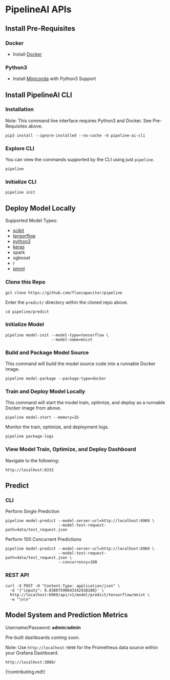 # PipelineAI APIs

## Install Pre-Requisites
### Docker
* Install [Docker](https://www.docker.com/community-edition#/download)

### Python3
* Install [Miniconda](https://conda.io/docs/install/quick.html) with Python3 Support

## Install PipelineAI CLI
### Installation
Note: This command line interface requires Python3 and Docker.  See Pre-Requisites above.
```
pip3 install --ignore-installed --no-cache -U pipeline-ai-cli
```

### Explore CLI
You can view the commands supported by the CLI using just `pipeline`.
```
pipeline
```

### Initialize CLI
```
pipeline init
```

## Deploy Model Locally
Supported Model Types:
* [scikit](https://github.com/fluxcapacitor/pipeline/tree/master/predict/samples/scikit/)
* [tensorflow](https://github.com/fluxcapacitor/pipeline/tree/master/predict/samples/tensorflow/)
* [python3](https://github.com/fluxcapacitor/pipeline/tree/master/predict/samples/python3/) 
* [keras](https://github.com/fluxcapacitor/pipeline/tree/master/predict/samples/keras/)
* spark
* xgboost
* r
* [pmml](https://github.com/fluxcapacitor/pipeline/tree/master/predict/samples/pmml/)

### Clone this Repo
```
git clone https://github.com/fluxcapacitor/pipeline
```

Enter the `predict/` directory within the cloned repo above.
```
cd pipeline/predict
```

### Initialize Model
```
pipeline model-init --model-type=tensorflow \
                    --model-name=mnist
```

### Build and Package Model Source
This command will build the model source code into a runnable Docker image.
```
pipeline model-package --package-type=docker
```

### Train and Deploy Model Locally
This command will start the model train, optimize, and deploy as a runnable Docker image from above.
```
pipeline model-start --memory=2G
```

Monitor the train, optimize, and deployment logs.
```
pipeline package-logs
```

### View Model Train, Optimize, and Deploy Dashboard
Navigate to the following:
```
http://localhost:6333
```

## Predict 
### CLI
Perform Single Prediction
```
pipeline model-predict --model-server-url=http://localhost:6969 \
                       --model-test-request-path=data/test_request.json
```

Perform 100 Concurrent Predictions
```
pipeline model-predict --model-server-url=http://localhost:6969 \
                       --model-test-request-path=data/test_request.json \
                       --concurrency=100
```

### REST API
```
curl -X POST -H "Content-Type: application/json" \
  -d '{"inputs": 0.03807590643342410180}' \
  http://localhost:6969/api/v1/model/predict/tensorflow/mnist \
  -w "\n\n"
```

## Model System and Prediction Metrics
Username/Password: **admin**/**admin**

Pre-built dashboards coming soon.

Note:  Use `http://localhost:9090` for the Prometheus data source within your Grafana Dashboard.
```
http://localhost:3000/
```

{!contributing.md!}
